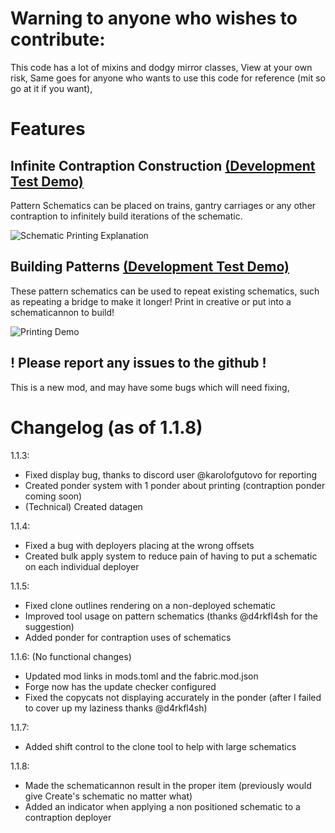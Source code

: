 # Warning to anyone who wishes to contribute:
This code has a lot of mixins and dodgy mirror classes,
View at your own risk,
Same goes for anyone who wants to use this code for reference (mit so go at it if you want),

# Features
## Infinite Contraption Construction [(Development Test Demo)](https://www.youtube.com/watch?v=EhZnNdxGKrg&ab_channel=SomeGuyCalledCak)

Pattern Schematics can be placed on trains, gantry carriages or any other contraption to infinitely build iterations of the schematic.

![Schematic Printing Explanation](https://cdn.modrinth.com/data/cpqKG67r/images/f746aa1bb02aee9b78175aab67606b7f92b0e07e.png)

## Building Patterns [(Development Test Demo)](https://www.youtube.com/watch?v=jGvMWfpR8nQ&ab_channel=SomeGuyCalledCak)

These pattern schematics can be used to repeat existing schematics, such as repeating a bridge to make it longer! Print in creative or put into a schematicannon to build!

![Printing Demo](https://cdn.modrinth.com/data/cpqKG67r/images/b3043b120d7f7d16a3e9f6b6646cc8bd69f29d44.png)

## ! Please report any issues to the github !
This is a new mod, and may have some bugs which will need fixing,

# Changelog (as of 1.1.8)
1.1.3:
- Fixed display bug, thanks to discord user @karolofgutovo for reporting
- Created ponder system with 1 ponder about printing (contraption ponder coming soon)
- (Technical) Created datagen

1.1.4:
- Fixed a bug with deployers placing at the wrong offsets
- Created bulk apply system to reduce pain of having to put a schematic on each individual deployer

1.1.5:
- Fixed clone outlines rendering on a non-deployed schematic
- Improved tool usage on pattern schematics (thanks @d4rkfl4sh for the suggestion)
- Added ponder for contraption uses of schematics

1.1.6: (No functional changes)
- Updated mod links in mods.toml and the fabric.mod.json
- Forge now has the update checker configured
- Fixed the copycats not displaying accurately in the ponder (after I failed to cover up my laziness thanks @d4rkfl4sh)

1.1.7:
- Added shift control to the clone tool to help with large schematics

1.1.8:
- Made the schematicannon result in the proper item (previously would give Create's schematic no matter what)
- Added an indicator when applying a non positioned schematic to a contraption deployer
